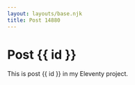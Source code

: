 ```yaml
---
layout: layouts/base.njk
title: Post 14880
---
```


# Post {{ id }}

This is post {{ id }} in my Eleventy project.
